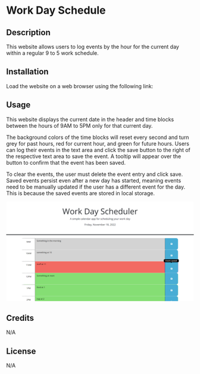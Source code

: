 # Work Day Schedule

## Description
This website allows users to log events by the hour for the current day within a regular 9 to 5 work schedule.

## Installation
Load the website on a web browser using the following link:

## Usage
This website displays the current date in the header and time blocks between the hours of 9AM to 5PM only for that current day.

The background colors of the time blocks will reset every second and turn grey for past hours, red for current hour, and green for future hours. Users can log their events in the text area and click the save button to the right of the respective text area to save the event. A tooltip will appear over the button to confirm that the event has been saved.

To clear the events, the user must delete the event entry and click save. Saved events persist even after a new day has started, meaning events need to be manually updated if the user has a different event for the day. This is because the saved events are stored in local storage.

![work day scheduler website image](./assets/images/work-day-schedule-webpage-image.png)

## Credits
N/A

## License
N/A
